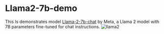# Llama2-7b-demo
This Is demonstrates model [Llama-2-7b-chat](https://huggingface.co/meta-llama/Llama-2-7b-chat) by Meta, a Llama 2 model with 7B parameters fine-tuned for chat instructions.
![llama2](https://github.com/DecX-x/Llama2-7b-demo/assets/69744381/7bd023f1-1e71-49cd-8491-da5520d34718)
